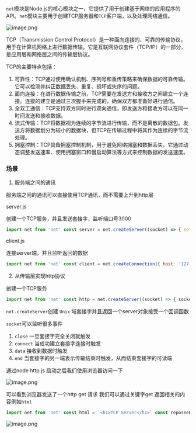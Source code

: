 `net`模块是Node.js的核心模块之一，它提供了用于创建基于网络的应用程序的API。`net`模块主要用于创建TCP服务器和`TCP`客户端，以及处理网络通信。

![image.png](https://p1-juejin.byteimg.com/tos-cn-i-k3u1fbpfcp/59061ef9c7244278968e1d41e8cc870e~tplv-k3u1fbpfcp-jj-mark:3024:0:0:0:q75.awebp#?w=690&h=429&s=45814&e=png&a=1&b=ffccfc)

TCP（Transmission Control Protocol）是一种面向连接的、可靠的传输协议，用于在计算机网络上进行数据传输。它是互联网协议套件（TCP/IP）的一部分，是应用层和网络层之间的传输层协议。

TCP的主要特点包括：

1.  可靠性：TCP通过使用确认机制、序列号和重传策略来确保数据的可靠传输。它可以检测并纠正数据丢失、重复、损坏或失序的问题。
2.  面向连接：在进行数据传输之前，TCP需要在发送方和接收方之间建立一个连接。连接的建立是通过三次握手来完成的，确保双方都准备好进行通信。
3.  全双工通信：TCP支持双方同时进行双向通信，即发送方和接收方可以在同一时间发送和接收数据。
4.  流式传输：TCP将数据视为连续的字节流进行传输，而不是离散的数据包。发送方将数据划分为较小的数据块，但TCP在传输过程中将其作为连续的字节流处理。
5.  拥塞控制：TCP具备拥塞控制机制，用于避免网络拥塞和数据丢失。它通过动态调整发送速率、使用拥塞窗口和慢启动算法等方式来控制数据的发送速度。

### 场景

1.  服务端之间的通讯

服务端之间的通讯可以直接使用TCP通讯，而不需要上升到http层

server.js

创建一个TCP服务，并且发送套接字，监听端口号3000

```js
import net from 'net' const server = net.createServer((socket) => { setInterval(()=>{ socket.write('XiaoMan') },1000) }) server.listen(3000,()=>{ console.log('listening on 3000') })
```

client.js

连接server端，并且监听返回的数据

```js
import net from 'net' const client = net.createConnection({ host: '127.0.0.1', port: 3000, }) client.on('data', (data) => { console.log(data.toString()) })
```

2.  从传输层实现http协议

创建一个TCP服务

```js
import net from 'net' const http = net.createServer((socket) => { socket.on('data', (data) => { console.log(data.toString()) }) }) http.listen(3000,()=>{ console.log('listening on 3000') })
```

`net.createServer`创建 `Unix` 域套接字并且返回一个server对象接受一个回调函数

`socket`可以监听很多事件

1.  `close` 一旦套接字完全关闭就触发
2.  `connect` 当成功建立套接字连接时触发
3.  `data` 接收到数据时触发
4.  `end` 当套接字的另一端表示传输结束时触发，从而结束套接字的可读端

通过node http.js 启动之后我们使用浏览器访问一下

![image.png](https://p3-juejin.byteimg.com/tos-cn-i-k3u1fbpfcp/1e15a9e80c574557836dff6230cbf6fc~tplv-k3u1fbpfcp-jj-mark:3024:0:0:0:q75.awebp#?w=1195&h=498&s=78299&e=png&b=181818)

可以看到浏览器发送了一个http get 请求 我们可以通过关键字get 返回相关的内容例如`html`

```js
import net from 'net' const html = `<h1>TCP Server</h1>` const reposneHeader = [ 'HTTP/1.1 200 OK', 'Content-Type: text/html', 'Content-Length: ' + html.length, 'Server: Nodejs', '\r\n', html ] const http = net.createServer((socket) => { socket.on('data', (data) => { if(/GET/.test(data.toString())) { socket.write(reposneHeader.join('\r\n')) socket.end() } }) }) http.listen(3000, () => { console.log('listening on 3000') })
```

![image.png](https://p6-juejin.byteimg.com/tos-cn-i-k3u1fbpfcp/90bd6b9ecef741b58f7d0c7edbdbeb8f~tplv-k3u1fbpfcp-jj-mark:3024:0:0:0:q75.awebp#?w=1109&h=696&s=38643&e=png&b=ffffff)